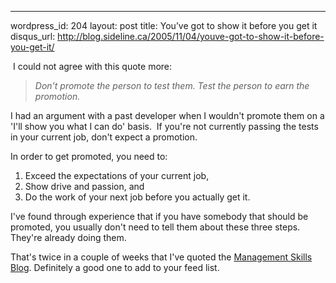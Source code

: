 --- 
wordpress_id: 204
layout: post
title: You&#8217;ve got to show it before you get it
disqus_url: http://blog.sideline.ca/2005/11/04/youve-got-to-show-it-before-you-get-it/

<p><a href="http://www.managementblog.org/archives/2005/11/04/not-a-gift-but-something-earned/"></a> I could not agree with this quote more:</p>
<blockquote>
<p><em>Don't promote the person to test them. Test the person to earn the promotion.</em></p></blockquote>
<p>I had an argument with a past developer when I wouldn't promote them on a 'I'll show you what I can do' basis.  If you're not currently passing the tests in your current job, don't expect a promotion.</p>
<p>In order to get promoted, you need to:</p>
<ol>
<li>Exceed the expectations of your current job,</li>
<li>Show drive and passion, and</li>
<li>Do the work of your next job before you actually get it.</li></ol>
<p>I've found through experience that if you have somebody that should be promoted, you usually don't need to tell them about these three steps.  They're already doing them.</p>
<p>That's twice in a couple of weeks that I've quoted the <a href="http://www.managementblog.org/archives/2005/11/04/not-a-gift-but-something-earned/">Management Skills Blog</a>. Definitely a good one to add to your feed list.</p>
